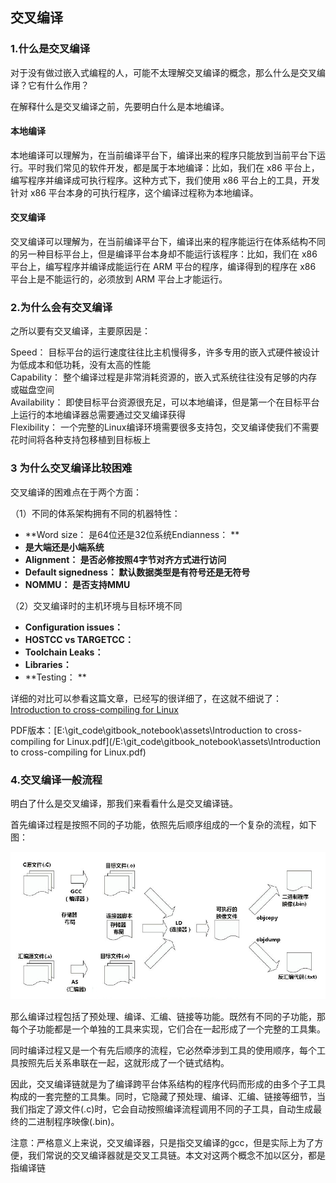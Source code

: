 ## 交叉编译

### 1.什么是交叉编译

对于没有做过嵌入式编程的人，可能不太理解交叉编译的概念，那么什么是交叉编译？它有什么作用？

在解释什么是交叉编译之前，先要明白什么是本地编译。

#### 本地编译

本地编译可以理解为，在当前编译平台下，编译出来的程序只能放到当前平台下运行。平时我们常见的软件开发，都是属于本地编译：比如，我们在 x86 平台上，编写程序并编译成可执行程序。这种方式下，我们使用 x86 平台上的工具，开发针对 x86 平台本身的可执行程序，这个编译过程称为本地编译。

#### 交叉编译

交叉编译可以理解为，在当前编译平台下，编译出来的程序能运行在体系结构不同的另一种目标平台上，但是编译平台本身却不能运行该程序：比如，我们在 x86 平台上，编写程序并编译成能运行在 ARM 平台的程序，编译得到的程序在 x86 平台上是不能运行的，必须放到 ARM 平台上才能运行。

### 2.为什么会有交叉编译

之所以要有交叉编译，主要原因是：

Speed： 目标平台的运行速度往往比主机慢得多，许多专用的嵌入式硬件被设计为低成本和低功耗，没有太高的性能  
Capability： 整个编译过程是非常消耗资源的，嵌入式系统往往没有足够的内存或磁盘空间  
Availability： 即使目标平台资源很充足，可以本地编译，但是第一个在目标平台上运行的本地编译器总需要通过交叉编译获得  
Flexibility： 一个完整的Linux编译环境需要很多支持包，交叉编译使我们不需要花时间将各种支持包移植到目标板上

### 3 为什么交叉编译比较困难

交叉编译的困难点在于两个方面：

（1）不同的体系架构拥有不同的机器特性：

* **Word size： 是64位还是32位系统Endianness： **
* **是大端还是小端系统**
* **Alignment： 是否必修按照4字节对齐方式进行访问**
* **Default signedness： 默认数据类型是有符号还是无符号**
* **NOMMU： 是否支持MMU**

（2）交叉编译时的主机环境与目标环境不同

* **Configuration issues：**
* **HOSTCC vs TARGETCC：**
* **Toolchain Leaks：**
* **Libraries：**
* **Testing： **

详细的对比可以参看这篇文章，已经写的很详细了，在这就不细说了：[Introduction to cross-compiling for Linux](http://landley.net/writing/docs/cross-compiling.html)

PDF版本：[E:\git\_code\gitbook\_notebook\assets\Introduction to cross-compiling for Linux.pdf](/E:\git_code\gitbook_notebook\assets\Introduction to cross-compiling for Linux.pdf)

### 4.交叉编译一般流程

明白了什么是交叉编译，那我们来看看什么是交叉编译链。

首先编译过程是按照不同的子功能，依照先后顺序组成的一个复杂的流程，如下图：

![](/assets/1.9.2_001.jpg)

那么编译过程包括了预处理、编译、汇编、链接等功能。既然有不同的子功能，那每个子功能都是一个单独的工具来实现，它们合在一起形成了一个完整的工具集。

同时编译过程又是一个有先后顺序的流程，它必然牵涉到工具的使用顺序，每个工具按照先后关系串联在一起，这就形成了一个链式结构。

因此，交叉编译链就是为了编译跨平台体系结构的程序代码而形成的由多个子工具构成的一套完整的工具集。同时，它隐藏了预处理、编译、汇编、链接等细节，当我们指定了源文件\(.c\)时，它会自动按照编译流程调用不同的子工具，自动生成最终的二进制程序映像\(.bin\)。

注意：严格意义上来说，交叉编译器，只是指交叉编译的gcc，但是实际上为了方便，我们常说的交叉编译器就是交叉工具链。本文对这两个概念不加以区分，都是指编译链

